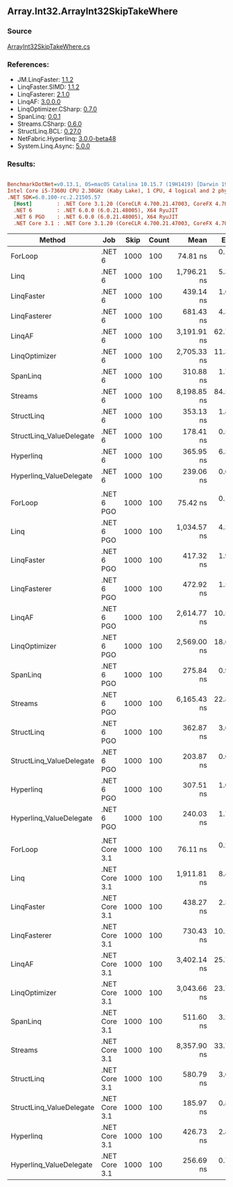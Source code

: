 ﻿## Array.Int32.ArrayInt32SkipTakeWhere

### Source
[ArrayInt32SkipTakeWhere.cs](../LinqBenchmarks/Array/Int32/ArrayInt32SkipTakeWhere.cs)

### References:
- JM.LinqFaster: [1.1.2](https://www.nuget.org/packages/JM.LinqFaster/1.1.2)
- LinqFaster.SIMD: [1.1.2](https://www.nuget.org/packages/LinqFaster.SIMD/1.0.3)
- LinqFasterer: [2.1.0](https://www.nuget.org/packages/LinqFasterer/2.1.0)
- LinqAF: [3.0.0.0](https://www.nuget.org/packages/LinqAF/3.0.0.0)
- LinqOptimizer.CSharp: [0.7.0](https://www.nuget.org/packages/LinqOptimizer.CSharp/0.7.0)
- SpanLinq: [0.0.1](https://www.nuget.org/packages/SpanLinq/0.0.1)
- Streams.CSharp: [0.6.0](https://www.nuget.org/packages/Streams.CSharp/0.6.0)
- StructLinq.BCL: [0.27.0](https://www.nuget.org/packages/StructLinq/0.27.0)
- NetFabric.Hyperlinq: [3.0.0-beta48](https://www.nuget.org/packages/NetFabric.Hyperlinq/3.0.0-beta48)
- System.Linq.Async: [5.0.0](https://www.nuget.org/packages/System.Linq.Async/5.0.0)

### Results:
``` ini

BenchmarkDotNet=v0.13.1, OS=macOS Catalina 10.15.7 (19H1419) [Darwin 19.6.0]
Intel Core i5-7360U CPU 2.30GHz (Kaby Lake), 1 CPU, 4 logical and 2 physical cores
.NET SDK=6.0.100-rc.2.21505.57
  [Host]        : .NET Core 3.1.20 (CoreCLR 4.700.21.47003, CoreFX 4.700.21.47101), X64 RyuJIT
  .NET 6        : .NET 6.0.0 (6.0.21.48005), X64 RyuJIT
  .NET 6 PGO    : .NET 6.0.0 (6.0.21.48005), X64 RyuJIT
  .NET Core 3.1 : .NET Core 3.1.20 (CoreCLR 4.700.21.47003, CoreFX 4.700.21.47101), X64 RyuJIT


```
|                   Method |           Job | Skip | Count |        Mean |     Error |    StdDev |          Ratio | RatioSD |  Gen 0 | Allocated |
|------------------------- |-------------- |----- |------ |------------:|----------:|----------:|---------------:|--------:|-------:|----------:|
|                  ForLoop |        .NET 6 | 1000 |   100 |    74.81 ns |  0.155 ns |  0.145 ns |       baseline |         |      - |         - |
|                     Linq |        .NET 6 | 1000 |   100 | 1,796.21 ns |  5.316 ns |  4.972 ns |  24.01x slower |   0.08x | 0.0725 |     152 B |
|               LinqFaster |        .NET 6 | 1000 |   100 |   439.14 ns |  1.681 ns |  1.404 ns |   5.87x slower |   0.02x | 0.7191 |   1,504 B |
|             LinqFasterer |        .NET 6 | 1000 |   100 |   681.43 ns |  4.379 ns |  3.881 ns |   9.11x slower |   0.06x | 0.3281 |     688 B |
|                   LinqAF |        .NET 6 | 1000 |   100 | 3,191.91 ns | 62.718 ns | 85.849 ns |  43.36x slower |   1.09x |      - |         - |
|            LinqOptimizer |        .NET 6 | 1000 |   100 | 2,705.33 ns | 11.355 ns | 10.066 ns |  36.16x slower |   0.15x | 4.1389 |   8,674 B |
|                 SpanLinq |        .NET 6 | 1000 |   100 |   310.88 ns |  1.747 ns |  1.634 ns |   4.16x slower |   0.02x |      - |         - |
|                  Streams |        .NET 6 | 1000 |   100 | 8,198.85 ns | 84.593 ns | 79.129 ns | 109.60x slower |   1.15x | 0.4272 |     912 B |
|               StructLinq |        .NET 6 | 1000 |   100 |   353.13 ns |  1.871 ns |  1.659 ns |   4.72x slower |   0.02x | 0.0458 |      96 B |
| StructLinq_ValueDelegate |        .NET 6 | 1000 |   100 |   178.41 ns |  0.528 ns |  0.494 ns |   2.38x slower |   0.01x |      - |         - |
|                Hyperlinq |        .NET 6 | 1000 |   100 |   365.95 ns |  6.351 ns |  6.796 ns |   4.91x slower |   0.09x |      - |         - |
|  Hyperlinq_ValueDelegate |        .NET 6 | 1000 |   100 |   239.06 ns |  0.697 ns |  0.652 ns |   3.20x slower |   0.01x |      - |         - |
|                          |               |      |       |             |           |           |                |         |        |           |
|                  ForLoop |    .NET 6 PGO | 1000 |   100 |    75.42 ns |  0.184 ns |  0.172 ns |       baseline |         |      - |         - |
|                     Linq |    .NET 6 PGO | 1000 |   100 | 1,034.57 ns |  4.356 ns |  4.074 ns |  13.72x slower |   0.07x | 0.0725 |     152 B |
|               LinqFaster |    .NET 6 PGO | 1000 |   100 |   417.32 ns |  1.952 ns |  1.826 ns |   5.53x slower |   0.02x | 0.7191 |   1,504 B |
|             LinqFasterer |    .NET 6 PGO | 1000 |   100 |   472.92 ns |  1.541 ns |  1.287 ns |   6.27x slower |   0.02x | 0.3281 |     688 B |
|                   LinqAF |    .NET 6 PGO | 1000 |   100 | 2,614.77 ns | 10.563 ns |  9.881 ns |  34.67x slower |   0.16x |      - |         - |
|            LinqOptimizer |    .NET 6 PGO | 1000 |   100 | 2,569.00 ns | 18.651 ns | 15.574 ns |  34.06x slower |   0.26x | 4.1389 |   8,674 B |
|                 SpanLinq |    .NET 6 PGO | 1000 |   100 |   275.84 ns |  0.927 ns |  0.867 ns |   3.66x slower |   0.01x |      - |         - |
|                  Streams |    .NET 6 PGO | 1000 |   100 | 6,165.43 ns | 22.875 ns | 20.278 ns |  81.74x slower |   0.35x | 0.4349 |     912 B |
|               StructLinq |    .NET 6 PGO | 1000 |   100 |   362.87 ns |  3.670 ns |  3.253 ns |   4.81x slower |   0.05x | 0.0458 |      96 B |
| StructLinq_ValueDelegate |    .NET 6 PGO | 1000 |   100 |   203.87 ns |  0.635 ns |  0.563 ns |   2.70x slower |   0.01x |      - |         - |
|                Hyperlinq |    .NET 6 PGO | 1000 |   100 |   307.51 ns |  1.026 ns |  0.960 ns |   4.08x slower |   0.01x |      - |         - |
|  Hyperlinq_ValueDelegate |    .NET 6 PGO | 1000 |   100 |   240.03 ns |  1.771 ns |  1.570 ns |   3.18x slower |   0.02x |      - |         - |
|                          |               |      |       |             |           |           |                |         |        |           |
|                  ForLoop | .NET Core 3.1 | 1000 |   100 |    76.11 ns |  0.211 ns |  0.176 ns |       baseline |         |      - |         - |
|                     Linq | .NET Core 3.1 | 1000 |   100 | 1,911.81 ns |  8.463 ns |  7.503 ns |  25.12x slower |   0.12x | 0.0725 |     152 B |
|               LinqFaster | .NET Core 3.1 | 1000 |   100 |   438.27 ns |  2.366 ns |  2.213 ns |   5.76x slower |   0.03x | 0.7191 |   1,504 B |
|             LinqFasterer | .NET Core 3.1 | 1000 |   100 |   730.43 ns | 10.148 ns |  9.492 ns |   9.61x slower |   0.13x | 0.3290 |     688 B |
|                   LinqAF | .NET Core 3.1 | 1000 |   100 | 3,402.14 ns | 25.729 ns | 22.808 ns |  44.72x slower |   0.35x |      - |         - |
|            LinqOptimizer | .NET Core 3.1 | 1000 |   100 | 3,043.66 ns | 23.701 ns | 21.010 ns |  39.99x slower |   0.29x | 4.1580 |   8,704 B |
|                 SpanLinq | .NET Core 3.1 | 1000 |   100 |   511.60 ns |  3.223 ns |  3.015 ns |   6.73x slower |   0.05x |      - |         - |
|                  Streams | .NET Core 3.1 | 1000 |   100 | 8,357.90 ns | 33.713 ns | 29.885 ns | 109.84x slower |   0.44x | 0.4272 |     912 B |
|               StructLinq | .NET Core 3.1 | 1000 |   100 |   580.79 ns |  3.654 ns |  3.051 ns |   7.63x slower |   0.04x | 0.0458 |      96 B |
| StructLinq_ValueDelegate | .NET Core 3.1 | 1000 |   100 |   185.97 ns |  0.806 ns |  0.754 ns |   2.45x slower |   0.01x |      - |         - |
|                Hyperlinq | .NET Core 3.1 | 1000 |   100 |   426.73 ns |  2.881 ns |  2.695 ns |   5.60x slower |   0.04x |      - |         - |
|  Hyperlinq_ValueDelegate | .NET Core 3.1 | 1000 |   100 |   256.69 ns |  0.715 ns |  0.597 ns |   3.37x slower |   0.01x |      - |         - |
